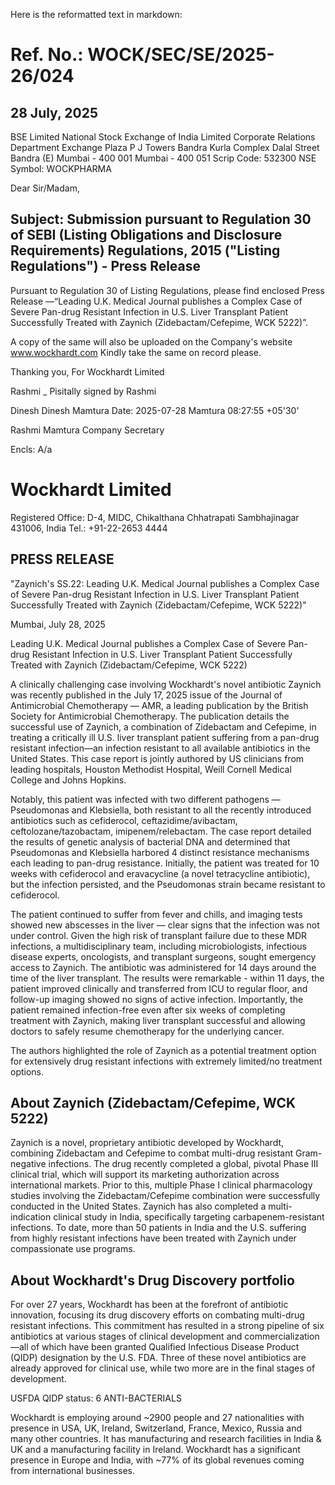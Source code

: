 Here is the reformatted text in markdown:

# Ref. No.: WOCK/SEC/SE/2025-26/024
## 28 July, 2025

BSE Limited
National Stock Exchange of India Limited
Corporate Relations Department
Exchange Plaza
P J Towers Bandra Kurla Complex
Dalal Street Bandra (E)
Mumbai - 400 001
Mumbai - 400 051
Scrip Code: 532300
NSE Symbol: WOCKPHARMA

Dear Sir/Madam,

## Subject: Submission pursuant to Regulation 30 of SEBI (Listing Obligations and Disclosure Requirements) Regulations, 2015 ("Listing Regulations") - Press Release

Pursuant to Regulation 30 of Listing Regulations, please find enclosed Press Release —“Leading U.K. Medical Journal publishes a Complex Case of Severe Pan-drug Resistant Infection in U.S. Liver Transplant Patient Successfully Treated with Zaynich (Zidebactam/Cefepime, WCK 5222)”.

A copy of the same will also be uploaded on the Company's website www.wockhardt.com
Kindly take the same on record please.

Thanking you,
For Wockhardt Limited

Rashmi _ Pisitally signed
by Rashmi

Dinesh Dinesh Mamtura
Date: 2025-07-28
Mamtura 08:27:55 +05'30'

Rashmi Mamtura
Company Secretary

Encls: A/a

# Wockhardt Limited
Registered Office:
D-4, MIDC, Chikalthana
Chhatrapati Sambhajinagar
431006, India
Tel.: +91-22-2653 4444

## PRESS RELEASE

"Zaynich's SS.22: Leading U.K. Medical Journal publishes a Complex Case of Severe Pan-drug Resistant Infection in U.S. Liver Transplant Patient Successfully Treated with Zaynich (Zidebactam/Cefepime, WCK 5222)"

Mumbai, July 28, 2025

Leading U.K. Medical Journal publishes a Complex Case of Severe Pan-drug Resistant Infection in U.S. Liver Transplant Patient Successfully Treated with Zaynich (Zidebactam/Cefepime, WCK 5222)

A clinically challenging case involving Wockhardt's novel antibiotic Zaynich was recently published in the July 17, 2025 issue of the Journal of Antimicrobial Chemotherapy — AMR, a leading publication by the British Society for Antimicrobial Chemotherapy. The publication details the successful use of Zaynich, a combination of Zidebactam and Cefepime, in treating a critically ill U.S. liver transplant patient suffering from a pan-drug resistant infection—an infection resistant to all available antibiotics in the United States. This case report is jointly authored by US clinicians from leading hospitals, Houston Methodist Hospital, Weill Cornell Medical College and Johns Hopkins.

Notably, this patient was infected with two different pathogens — Pseudomonas and Klebsiella, both resistant to all the recently introduced antibiotics such as cefiderocol, ceftazidime/avibactam, ceftolozane/tazobactam, imipenem/relebactam. The case report detailed the results of genetic analysis of bacterial DNA and determined that Pseudomonas and Klebsiella harbored 4 distinct resistance mechanisms each leading to pan-drug resistance. Initially, the patient was treated for 10 weeks with cefiderocol and eravacycline (a novel tetracycline antibiotic), but the infection persisted, and the Pseudomonas strain became resistant to cefiderocol.

The patient continued to suffer from fever and chills, and imaging tests showed new abscesses in the liver — clear signs that the infection was not under control. Given the high risk of transplant failure due to these MDR infections, a multidisciplinary team, including microbiologists, infectious disease experts, oncologists, and transplant surgeons, sought emergency access to Zaynich. The antibiotic was administered for 14 days around the time of the liver transplant. The results were remarkable - within 11 days, the patient improved clinically and transferred from ICU to regular floor, and follow-up imaging showed no signs of active infection. Importantly, the patient remained infection-free even after six weeks of completing treatment with Zaynich, making liver transplant successful and allowing doctors to safely resume chemotherapy for the underlying cancer.

The authors highlighted the role of Zaynich as a potential treatment option for extensively drug resistant infections with extremely limited/no treatment options.

## About Zaynich (Zidebactam/Cefepime, WCK 5222)

Zaynich is a novel, proprietary antibiotic developed by Wockhardt, combining Zidebactam and Cefepime to combat multi-drug resistant Gram-negative infections. The drug recently completed a global, pivotal Phase III clinical trial, which will support its marketing authorization across international markets. Prior to this, multiple Phase I clinical pharmacology studies involving the Zidebactam/Cefepime combination were successfully conducted in the United States. Zaynich has also completed a multi-indication clinical study in India, specifically targeting carbapenem-resistant infections. To date, more than 50 patients in India and the U.S. suffering from highly resistant infections have been treated with Zaynich under compassionate use programs.

## About Wockhardt's Drug Discovery portfolio

For over 27 years, Wockhardt has been at the forefront of antibiotic innovation, focusing its drug discovery efforts on combating multi-drug resistant infections. This commitment has resulted in a strong pipeline of six antibiotics at various stages of clinical development and commercialization—all of which have been granted Qualified Infectious Disease Product (QIDP) designation by the U.S. FDA. Three of these novel antibiotics are already approved for clinical use, while two more are in the final stages of development.

USFDA QIDP status: 6 ANTI-BACTERIALS

Wockhardt is employing around ~2900 people and 27 nationalities with presence in USA, UK, Ireland, Switzerland, France, Mexico, Russia and many other countries. It has manufacturing and research facilities in India & UK and a manufacturing facility in Ireland. Wockhardt has a significant presence in Europe and India, with ~77% of its global revenues coming from international businesses.